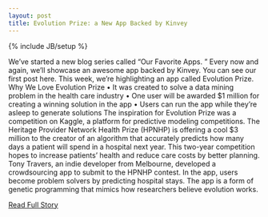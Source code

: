 ```yaml
---
layout: post
title: Evolution Prize: a New App Backed by Kinvey
---
```

{% include JB/setup %}<p>  We’ve started a new blog series called “Our Favorite Apps.  ” Every now and again, we’ll showcase an awesome app backed by Kinvey.  You can see our first post here.  This week, we’re highlighting an app called Evolution Prize.  Why We Love Evolution Prize
 • It was created to solve a data mining problem in the health care industry
 • One user will be awarded $1 million for creating a winning solution in the app
 • Users can run the app while they’re asleep to generate solutions
 The inspiration for Evolution Prize was a competition on Kaggle, a platform for predictive modeling competitions.  The Heritage Provider Network Health Prize (HPNHP) is offering a cool $3 million to the creator of an algorithm that accurately predicts how many days a patient will spend in a hospital next year.  This two-year competition hopes to increase patients’ health and reduce care costs by better planning.  Tony Travers, an indie developer from Melbourne, developed a crowdsourcing app to submit to the HPNHP contest.  In the app, users become problem solvers by predicting hospital stays.  The app is a form of genetic programming that mimics how researchers believe evolution works.<br />
<p><a href="http://kinveyposts.wordpress.com/2013/01/21/evolution-prize-a-new-app-backed-by-kinvey/">Read Full Story</a></p>
